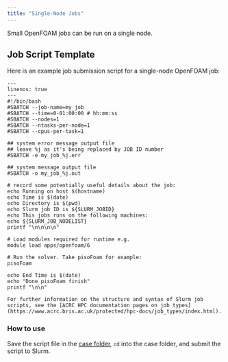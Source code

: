```yaml
---
title: "Single-Node Jobs"
---
```


Small OpenFOAM jobs can be run on a single node.

## Job Script Template

Here is an example job submission script for a single-node OpenFOAM job:

```{code-block} bash
---
linenos: true
---
#!/bin/bash
#SBATCH --job-name=my_job
#SBATCH --time=0-01:00:00 # hh:mm:ss
#SBATCH --nodes=1
#SBATCH --ntasks-per-node=1
#SBATCH --cpus-per-task=1

## system error message output file
## leave %j as it's being replaced by JOB ID number
#SBATCH -e my_job_%j.err

## system message output file
#SBATCH -o my_job_%j.out

# record some potentially useful details about the job: 
echo Running on host $(hostname) 
echo Time is $(date) 
echo Directory is $(pwd) 
echo Slurm job ID is ${SLURM_JOBID} 
echo This jobs runs on the following machines: 
echo ${SLURM_JOB_NODELIST} 
printf "\n\n\n\n" 

# Load modules required for runtime e.g.
module load apps/openfoam/6

# Run the solver. Take pisoFoam for example:
pisoFoam

echo End Time is $(date) 
echo "Done pisoFoam finish"
printf "\n\n"
```

```{note}
For further information on the structure and syntax of Slurm job scripts, see the [ACRC HPC documentation pages on job types](https://www.acrc.bris.ac.uk/protected/hpc-docs/job_types/index.html).
```

### How to use

Save the script file in the [case folder](https://www.openfoam.com/documentation/user-guide/2-openfoam-cases), `cd` into the case folder, and submit the script to Slurm.
